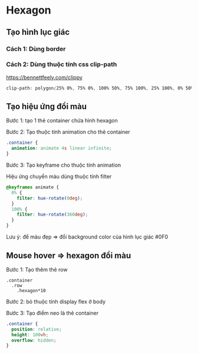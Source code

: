 # Hexagon

## Tạo hình lục giác

### Cách 1: Dùng border

### Cách 2: Dùng thuộc tính css clip-path

https://bennettfeely.com/clippy

```css
clip-path: polygon(25% 0%, 75% 0%, 100% 50%, 75% 100%, 25% 100%, 0% 50%);
```

## Tạo hiệu ứng đổi màu

Bước 1: tạo 1 thẻ container chứa hình hexagon

Bước 2: Tạo thuộc tính animation cho thẻ container

```css
.container {
  animation: animate 4s linear infinite;
}
```

Bước 3: Tạo keyframe cho thuộc tính animation

Hiệu ứng chuyển màu dùng thuộc tính filter

```css
@keyframes animate {
  0% {
    filter: hue-rotate(0deg);
  }
  100% {
    filter: hue-rotate(360deg);
  }
}
```

Lưu ý: để màu đẹp => đổi background color của hình lục giác #0F0

## Mouse hover => hexagon đổi màu

Bước 1: Tạo thêm thẻ row

```
.container
  .row
    .hexagon*10
```

Bước 2: bỏ thuộc tính display flex ở body

Bước 3: Tạo điểm neo là thẻ container

```css
.container {
  position: relative;
  height: 100vh;
  overflow: hidden;
}
```
